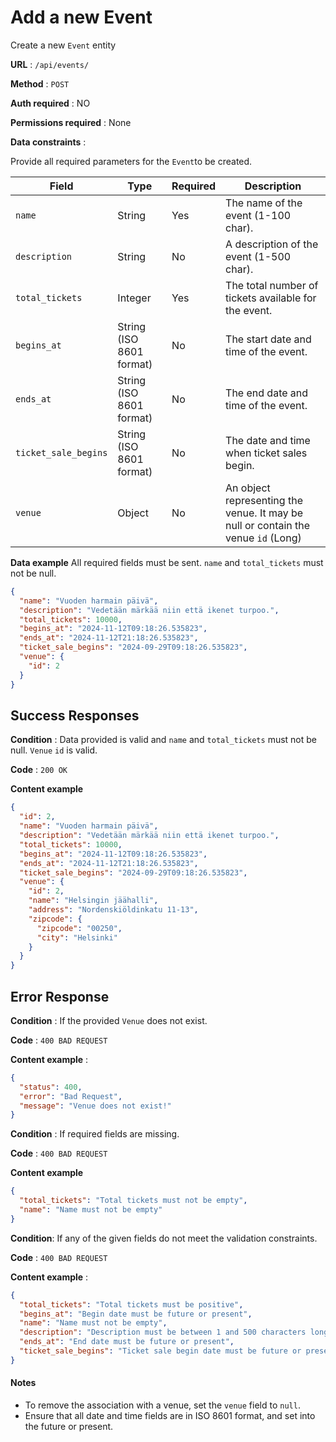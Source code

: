 # Add a new Event

Create a new `Event` entity

**URL** : `/api/events/`

**Method** : `POST`

**Auth required** : NO

**Permissions required** : None

**Data constraints** :

Provide all required parameters for the `Event`to be created.

| Field                | Type                     | Required | Description                                                                       |
| -------------------- | ------------------------ | -------- | --------------------------------------------------------------------------------- |
| `name`               | String                   | Yes      | The name of the event (1-100 char).                                               |
| `description`        | String                   | No       | A description of the event (1-500 char).                                          |
| `total_tickets`      | Integer                  | Yes      | The total number of tickets available for the event.                              |
| `begins_at`          | String (ISO 8601 format) | No       | The start date and time of the event.                                             |
| `ends_at`            | String (ISO 8601 format) | No       | The end date and time of the event.                                               |
| `ticket_sale_begins` | String (ISO 8601 format) | No       | The date and time when ticket sales begin.                                        |
| `venue`              | Object                   | No       | An object representing the venue. It may be null or contain the venue `id` (Long) |

**Data example** All required fields must be sent. `name` and `total_tickets` must not be null.

```json
{
  "name": "Vuoden harmain päivä",
  "description": "Vedetään märkää niin että ikenet turpoo.",
  "total_tickets": 10000,
  "begins_at": "2024-11-12T09:18:26.535823",
  "ends_at": "2024-11-12T21:18:26.535823",
  "ticket_sale_begins": "2024-09-29T09:18:26.535823",
  "venue": {
    "id": 2
  }
}
```

## Success Responses

**Condition** : Data provided is valid and `name` and `total_tickets` must not be null. `Venue` `id` is valid.

**Code** : `200 OK`

**Content example**

```json
{
  "id": 2,
  "name": "Vuoden harmain päivä",
  "description": "Vedetään märkää niin että ikenet turpoo.",
  "total_tickets": 10000,
  "begins_at": "2024-11-12T09:18:26.535823",
  "ends_at": "2024-11-12T21:18:26.535823",
  "ticket_sale_begins": "2024-09-29T09:18:26.535823",
  "venue": {
    "id": 2,
    "name": "Helsingin jäähalli",
    "address": "Nordenskiöldinkatu 11-13",
    "zipcode": {
      "zipcode": "00250",
      "city": "Helsinki"
    }
  }
}
```

## Error Response

**Condition** : If the provided `Venue` does not exist.

**Code** : `400 BAD REQUEST`

**Content example** :

```json
{
  "status": 400,
  "error": "Bad Request",
  "message": "Venue does not exist!"
}
```

**Condition** : If required fields are missing.

**Code** : `400 BAD REQUEST`

**Content example**

```json
{
  "total_tickets": "Total tickets must not be empty",
  "name": "Name must not be empty"
}
```

**Condition**: If any of the given fields do not meet the validation constraints.

**Code** : `400 BAD REQUEST`

**Content example** :

```json
{
  "total_tickets": "Total tickets must be positive",
  "begins_at": "Begin date must be future or present",
  "name": "Name must not be empty",
  "description": "Description must be between 1 and 500 characters long",
  "ends_at": "End date must be future or present",
  "ticket_sale_begins": "Ticket sale begin date must be future or present"
}
```

#### Notes

- To remove the association with a venue, set the `venue` field to `null`.
- Ensure that all date and time fields are in ISO 8601 format, and set into the future or present.
